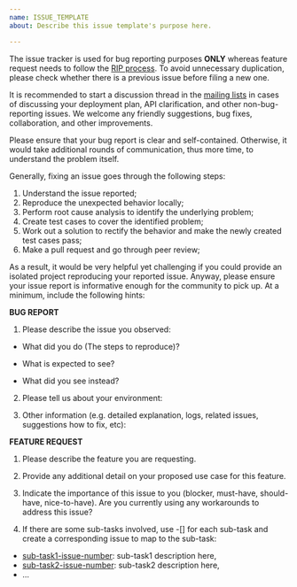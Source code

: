 ```yaml
---
name: ISSUE_TEMPLATE
about: Describe this issue template's purpose here.

---
```


The issue tracker is used for bug reporting purposes **ONLY** whereas feature request needs to follow the [RIP process](https://github.com/apache/rocketmq/wiki/RocketMQ-Improvement-Proposal). To avoid unnecessary duplication, please check whether there is a previous issue before filing a new one.

It is recommended to start a discussion thread in the [mailing lists](http://rocketmq.apache.org/about/contact/) in cases of discussing your deployment plan, API clarification, and other non-bug-reporting issues.
We welcome any friendly suggestions, bug fixes, collaboration, and other improvements.

Please ensure that your bug report is clear and self-contained. Otherwise, it would take additional rounds of communication, thus more time, to understand the problem itself.

Generally, fixing an issue goes through the following steps:
1. Understand the issue reported;
1. Reproduce the unexpected behavior locally;
1. Perform root cause analysis to identify the underlying problem;
1. Create test cases to cover the identified problem;
1. Work out a solution to rectify the behavior and make the newly created test cases pass;
1. Make a pull request and go through peer review;

As a result, it would be very helpful yet challenging if you could provide an isolated project reproducing your reported issue. Anyway, please ensure your issue report is informative enough for the community to pick up. At a minimum, include the following hints:

**BUG REPORT**

1. Please describe the issue you observed:

- What did you do (The steps to reproduce)?

- What is expected to see?

- What did you see instead?

2. Please tell us about your environment:

3. Other information (e.g. detailed explanation, logs, related issues, suggestions how to fix, etc):

**FEATURE REQUEST**

1. Please describe the feature you are requesting.

2. Provide any additional detail on your proposed use case for this feature.

2. Indicate the importance of this issue to you (blocker, must-have, should-have, nice-to-have). Are you currently using any workarounds to address this issue?

4. If there are some sub-tasks involved, use -[] for each sub-task and create a corresponding issue to map to the sub-task:

- [sub-task1-issue-number](example_sub_issue1_link_here): sub-task1 description here, 
- [sub-task2-issue-number](example_sub_issue2_link_here): sub-task2 description here,
- ...

